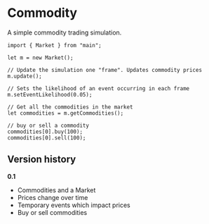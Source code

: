 # Commodity

A simple commodity trading simulation.

    import { Market } from "main";

    let m = new Market();

    // Update the simulation one "frame". Updates commodity prices
    m.update();

    // Sets the likelihood of an event occurring in each frame
    m.setEventLikelihood(0.05);

    // Get all the commodities in the market
    let commodities = m.getCommodities();

    // buy or sell a commodity
    commodities[0].buy(100);
    commodities[0].sell(100);


## Version history

**0.1**

- Commodities and a Market
- Prices change over time
- Temporary events which impact prices
- Buy or sell commodities
